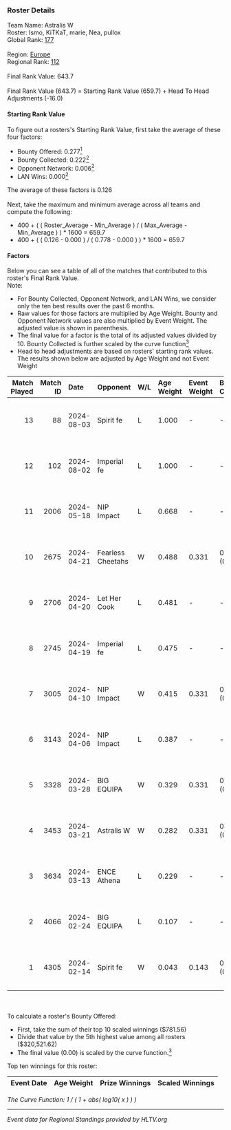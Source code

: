 ### Roster Details<br />
Team Name: Astralis W<br />
Roster: Ismo, KiTKaT, marie, Nea, pullox<br />
Global Rank: [177](../standings_global.md)<br />
<br />
Region: [Europe]( ../standings_europe.md)<br />
Regional Rank: [112]( ../standings_europe.md)<br />
<br />
Final Rank Value:  643.7<br />
<br />
Final Rank Value (643.7) = Starting Rank Value (659.7) + Head To Head Adjustments (-16.0)<br />

#### Starting Rank Value<br />
To figure out a rosters's Starting Rank Value, first take the average of these four factors:<br />
- Bounty Offered: 0.277[<sup>1</sup>](#table2)
- Bounty Collected: 0.222[<sup>2</sup>](#table1)
- Opponent Network: 0.006[<sup>2</sup>](#table1)
- LAN Wins: 0.000[<sup>2</sup>](#table1)

The average of these factors is 0.126<br />
<br />
Next, take the maximum and minimum average across all teams and compute the following:<br />
- 400 + ( ( Roster_Average - Min_Average ) / ( Max_Average - Min_Average ) ) * 1600 = 659.7
- 400 + ( ( 0.126 - 0.000 ) / ( 0.778 - 0.000 ) ) * 1600 = 659.7


#### Factors<br />
Below you can see a table of all of the matches that contributed to this roster's Final Rank Value.<br />
Note:<br />

- For Bounty Collected, Opponent Network, and LAN Wins, we consider only the ten best results over the past 6 months.
- Raw values for those factors are multiplied by Age Weight. Bounty and Opponent Network values are also multiplied by Event Weight. The adjusted value is shown in parenthesis.
- The final value for a factor is the total of its adjusted values divided by 10. Bounty Collected is further scaled by the curve function[<sup>3</sup>](#curveFunction)
- Head to head adjustments are based on rosters' starting rank values. The results shown below are adjusted by Age Weight and not Event Weight
<span id="table1"></span><br />


| Match Played | Match ID | Date       | Opponent          | W/L | Age Weight | Event Weight | Bounty Collected | Opponent Network | LAN Wins  | H2H Adj. | Roster                           |
| -: | -: | :- | :- | :- | :- | :- | :- | :- | :- | -: | :- |
|           13 |       88 | 2024-08-03 | Spirit fe         | L   | 1.000      | -            | -                | -                | -         |   -16.60 | Ismo, KiTKaT, marie, Nea, pullox |
|           12 |      102 | 2024-08-02 | Imperial fe       | L   | 1.000      | -            | -                | -                | -         |    -3.04 | Ismo, KiTKaT, marie, Nea, pullox |
|           11 |     2006 | 2024-05-18 | NIP Impact        | L   | 0.668      | -            | -                | -                | -         |    -8.78 | Ann4, D7, KiTKaT, Nea, pullox    |
|           10 |     2675 | 2024-04-21 | Fearless Cheetahs | W   | 0.488      | 0.331        | 0.003 (0.000)    | 0.062 (0.010)    | 0 (0.000) |     8.41 | Ann4, D7, KiTKaT, Nea, pullox    |
|            9 |     2706 | 2024-04-20 | Let Her Cook      | L   | 0.481      | -            | -                | -                | -         |    -3.16 | Ann4, D7, KiTKaT, Nea, pullox    |
|            8 |     2745 | 2024-04-19 | Imperial fe       | L   | 0.475      | -            | -                | -                | -         |    -1.68 | Ann4, D7, KiTKaT, Nea, pullox    |
|            7 |     3005 | 2024-04-10 | NIP Impact        | W   | 0.415      | 0.331        | 0.005 (0.001)    | 0.219 (0.030)    | 0 (0.000) |     7.71 | Ann4, D7, KiTKaT, Nea, pullox    |
|            6 |     3143 | 2024-04-06 | NIP Impact        | L   | 0.387      | -            | -                | -                | -         |    -5.29 | Ann4, D7, KiTKaT, Nea, pullox    |
|            5 |     3328 | 2024-03-28 | BIG EQUIPA        | W   | 0.329      | 0.331        | 0.017 (0.002)    | 0.142 (0.015)    | 0 (0.000) |     6.73 | Ann4, D7, KiTKaT, Nea, pullox    |
|            4 |     3453 | 2024-03-21 | Astralis W        | W   | 0.282      | 0.331        | 0.001 (0.000)    | 0.019 (0.002)    | 0 (0.000) |     3.99 | Ann4, D7, KiTKaT, Nea, pullox    |
|            3 |     3634 | 2024-03-13 | ENCE Athena       | L   | 0.229      | -            | -                | -                | -         |    -3.78 | Ann4, D7, KiTKaT, Nea, pullox    |
|            2 |     4066 | 2024-02-24 | BIG EQUIPA        | L   | 0.107      | -            | -                | -                | -         |    -1.20 | Ann4, D7, KiTKaT, Nea, pullox    |
|            1 |     4305 | 2024-02-14 | Spirit fe         | W   | 0.043      | 0.143        | 0.005 (0.000)    | 0.136 (0.001)    | 0 (0.000) |     0.68 | Ann4, D7, KiTKaT, Nea, pullox    |

<br />
<span id="table2"></span><br />
To calculate a roster's Bounty Offered:<br />

- First, take the sum of their top 10 scaled winnings ($781.56)
- Divide that value by the 5th highest value among all rosters ($320,521.62)
- The final value (0.00) is scaled by the curve function.[<sup>3</sup>](#curveFunction)

Top ten winnings for this roster:<br />

| Event Date | Age Weight | Prize Winnings | Scaled Winnings |
| :- | -: | :- | :- |


<span id="curveFunction"></span>_The Curve Function: 1 / ( 1 + abs( log10( x ) ) )_<br />

---
_Event data for Regional Standings provided by HLTV.org_<br />
